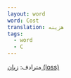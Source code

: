 ```yaml
---
layout: word
word: Cost
translation: هزینه
tags:
  - word
  - C
---
```

مترادف: [زیان (loss)](/L/loss)